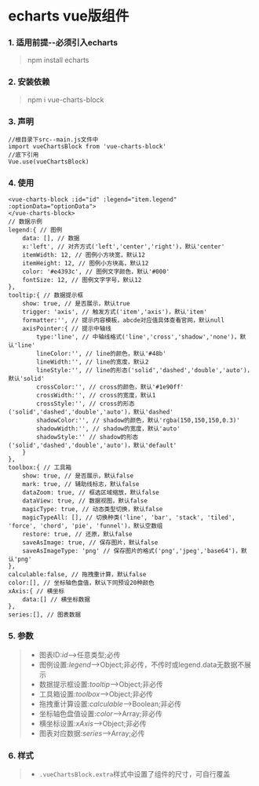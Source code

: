 # echarts vue版组件

### 1. 适用前提--必须引入echarts
> npm install echarts

### 2. 安装依赖
> npm i vue-charts-block

### 3. 声明
>
	//根目录下src--main.js文件中
	import vueChartsBlock from 'vue-charts-block'
	//底下引用
	Vue.use(vueChartsBlock)
>

### 4. 使用
>
	<vue-charts-block :id="id" :legend="item.legend" 
	:optionData="optionData">
	</vue-charts-block>
	// 数据示例
	legend:{ // 图例
		data: [], // 数据
		x:'left', // 对齐方式('left','center','right')，默认'center'
		itemWidth: 12, // 图例小方块宽，默认12
		itemHeight: 12, // 图例小方块高，默认12
		color: '#e4393c', // 图例文字颜色，默认'#000'
		fontSize: 12, // 图例文字字号，默认12
	},
	tooltip:{ // 数据提示框
		show: true, // 是否展示，默认true
		trigger: 'axis', // 触发方式('item','axis')，默认'item'
		formatter:'', // 提示内容模板，abcde对应值具体查看官网，默认null
		axisPointer:{ // 提示中轴线
			type:'line', // 中轴线格式('line','cross','shadow','none')，默认'line'
			lineColor:'', // line的颜色，默认'#48b'
			lineWidth:'', // line的宽度，默认2
			lineStyle:'', // line的形态('solid','dashed','double','auto')，默认'solid'
			crossColor:'', // cross的颜色，默认'#1e90ff'
			crossWidth:'', // cross的宽度，默认1
			crossStyle:'', // cross的形态('solid','dashed','double','auto')，默认'dashed'
			shadowColor:'', // shadow的颜色，默认'rgba(150,150,150,0.3)'
			shadowWidth:'', // shadow的宽度，默认'auto'
			shadowStyle:'' // shadow的形态('solid','dashed','double','auto')，默认'default'
		}
	},
	toolbox:{ // 工具箱
		show: true, // 是否展示，默认false
		mark: true, // 辅助线标志，默认false
		dataZoom: true, // 框选区域缩放，默认false
		dataView: true, // 数据视图，默认false
		magicType: true, // 动态类型切换，默认false
		magicTypeAll: [], // 切换种类('line', 'bar', 'stack', 'tiled', 'force', 'chord', 'pie', 'funnel')，默认空数组
		restore: true, // 还原，默认false
		saveAsImage: true, // 保存图片，默认false
		saveAsImageType: 'png' // 保存图片的格式('png','jpeg','base64')，默认'png'
	},
	calculable:false, // 拖拽重计算，默认false
	color:[], // 坐标轴色盘值，默认下同预设20种颜色
	xAxis:{ // 横坐标
		data:[] // 横坐标数据
	},
	series:[], // 图表数据
>

### 5. 参数
> * 图表ID:*id*-->任意类型;必传
> * 图例设置:*legend*-->Object;非必传，不传时或legend.data无数据不展示
> * 数据提示框设置:*tooltip*-->Object;非必传
> * 工具箱设置:*toolbox*-->Object;非必传
> * 拖拽重计算设置:*calculable*-->Boolean;非必传
> * 坐标轴色盘值设置:*color*-->Array;非必传
> * 横坐标设置:*xAxis*-->Object;非必传
> * 图表对应数据:*series*-->Array;必传

### 6. 样式
> * `.vueChartsBlock.extra`样式中设置了组件的尺寸，可自行覆盖